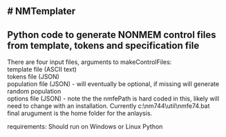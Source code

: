 <h2># NMTemplater</h1>
<h2>Python code to generate NONMEM control files from template, tokens and specification file</h2>
There are four input files, arguments to makeControlFiles: <br>
   template file (ASCII text)<br>
   tokens file (JSON)<br>
   population file (JSON) - will eventually be optional, if missing will generate random population<br>
   options file (JSON) - note the the nmfePath is hard coded in this, likely will need to change with an installation. Currently c:\nm744\util\nmfe74.bat<br>
   final arugument is the home folder for the anlaysis.<br>

requirements:
Should run on Windows or Linux
Python 
